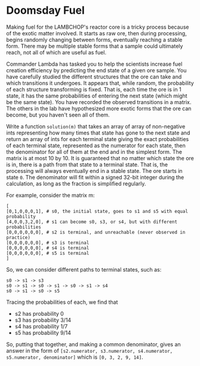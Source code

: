 Doomsday Fuel
=============
Making fuel for the LAMBCHOP's reactor core is a tricky process because of the exotic matter involved. It starts as raw ore, then during processing, begins randomly changing between forms, eventually reaching a stable form. There may be multiple stable forms that a sample could ultimately reach, not all of which are useful as fuel.

Commander Lambda has tasked you to help the scientists increase fuel creation efficiency by predicting the end state of a given ore sample. You have carefully studied the different structures that the ore can take and which transitions it undergoes. It appears that, while random, the probability of each structure transforming is fixed. That is, each time the ore is in 1 state, it has the same probabilities of entering the next state (which might be the same state). You have recorded the observed transitions in a matrix. The others in the lab have hypothesized more exotic forms that the ore can become, but you haven't seen all of them.

Write a function `solution(m)` that takes an array of array of non-negative ints representing how many times that state has gone to the next state and return an array of ints for each terminal state giving the exact probabilities of each terminal state, represented as the numerator for each state, then the denominator for all of them at the end and in the simplest form. The matrix is at most 10 by 10. It is guaranteed that no matter which state the ore is in, there is a path from that state to a terminal state. That is, the processing will always eventually end in a stable state. The ore starts in state `0`. The denominator will fit within a signed 32-bit integer during the calculation, as long as the fraction is simplified regularly.

For example, consider the matrix m:
```
[
[0,1,0,0,0,1], # s0, the initial state, goes to s1 and s5 with equal probability
[4,0,0,3,2,0], # s1 can become s0, s3, or s4, but with different probabilities
[0,0,0,0,0,0], # s2 is terminal, and unreachable (never observed in practice)
[0,0,0,0,0,0], # s3 is terminal
[0,0,0,0,0,0], # s4 is terminal
[0,0,0,0,0,0], # s5 is terminal
]
```

So, we can consider different paths to terminal states, such as:
```
s0 -> s1 -> s3
s0 -> s1 -> s0 -> s1 -> s0 -> s1 -> s4
s0 -> s1 -> s0 -> s5
```

Tracing the probabilities of each, we find that
- s2 has probability 0
- s3 has probability 3/14
- s4 has probability 1/7
- s5 has probability 9/14

So, putting that together, and making a common denominator, gives an answer in the form of `[s2.numerator, s3.numerator, s4.numerator, s5.numerator, denominator]` which is `[0, 3, 2, 9, 14]`.